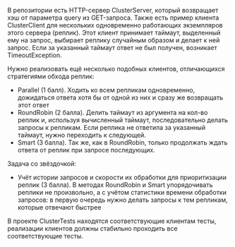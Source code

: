 В репозитории есть HTTP-сервер ClusterServer, который возвращает хэш от параметра query из GET-запроса. Также есть пример клиента ClusterClient для нескольких одновременно работающих экземпляров этого сервера (реплик). Этот клиент принимает таймаут, выделенный ему на запрос, выбирает реплику случайным образом и делает к ней запрос. Если за указанный таймаут ответ не был получен, возникает TimeoutException.

Нужно реализовать ещё несколько подобных клиентов, отличающихся стратегиями обхода реплик:
* Parallel (1 балл). Ходить ко всем репликам одновременно, дожидаться ответа хотя бы от одной из них и сразу же возвращать этот ответ
* RoundRobin (2 балла). Делить таймаут из аргумента на кол-во реплик и, используя вычисленный таймаут, последовательно делать запросы к репликам. Если реплика не ответила за указанный таймаут, нужно переходить к следующей.
* Smart (3 балла). Так же, как в RoundRobin, только продолжать ждать ответа от реплик при запросе последующих.
  
Задача со звёздочкой:
* Учёт истории запросов и скорости их обработки для приоритизации реплик (3 балла).   В методах RoundRobin и Smart упорядочивать реплики не произвольно, а с учётом статистики времени обработки запросов: в первую очередь нужно делать запросы к тем репликам, которые отвечают быстрее

В проекте ClusterTests находятся соответствующие клиентам тесты, реализации клиентов должны стабильно проходить все соответствующие тесты.